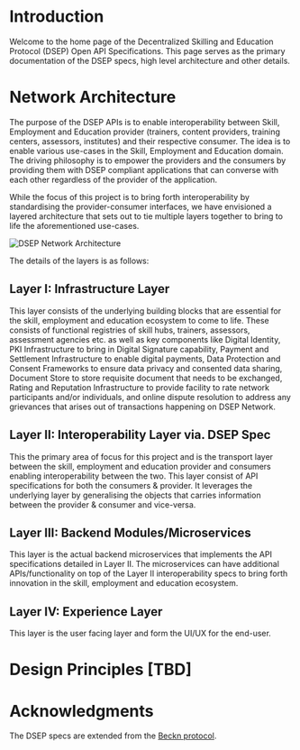 # Introduction

Welcome to the home page of the Decentralized Skilling and Education Protocol (DSEP) Open API Specifications. This page serves as the primary documentation of the DSEP specs, high level architecture and other details.


# Network Architecture

The purpose of the DSEP APIs is to enable interoperability between Skill, Employment and Education provider (trainers, content providers, training centers, assessors, institutes) and their respective consumer. The idea is to enable various use-cases in the Skill, Employment and Education domain. The driving philosophy is to empower the providers and the consumers by providing them with DSEP compliant applications that can converse with each other regardless of the provider of the application. 

While the focus of this project is to bring forth interoperability by standardising the provider-consumer interfaces, we have envisioned a layered architecture that sets out to tie multiple layers together to bring to life the aforementioned use-cases.

![DSEP Network Architecture](https://github.com/beckn/DSEP-Specification/blob/documentation/docs/images/DSEP-Network-Architecture.png)



The details of the layers is as follows:

## Layer I: Infrastructure Layer

This layer consists of the underlying building blocks that are essential for the skill, employment and education ecosystem to come to life. These consists of functional registries of skill hubs, trainers, assessors, assessment agencies etc. as well as key components like Digital Identity, PKI Infrastructure to bring in Digital Signature capability, Payment and Settlement Infrastructure to enable digital payments, Data Protection and Consent Frameworks to ensure data privacy and consented data sharing, Document Store to store requisite document that needs to be exchanged, Rating and Reputation Infrastructure to provide facility to rate network participants and/or individuals, and online dispute resolution to address any grievances that arises out of transactions happening on DSEP Network.

## Layer II: Interoperability Layer via. DSEP Spec

This the primary area of focus for this project and is the transport layer between the skill, employment and education provider and consumers enabling interoperability between the two. This layer consist of API specifications for both the consumers & provider. It leverages the underlying layer by generalising the objects that carries information between the provider & consumer and vice-versa.

## Layer III: Backend Modules/Microservices

This layer is the actual backend microservices that implements the API specifications detailed in Layer II. The microservices can have additional APIs/functionality on top of the Layer II interoperability specs to bring forth innovation in the skill, employment and education ecosystem.

## Layer IV: Experience Layer

This layer is the user facing layer and form the UI/UX for the end-user.

# Design Principles [TBD]

# Acknowledgments

The DSEP specs are extended from the [Beckn protocol](https://becknprotocol.io/). 
